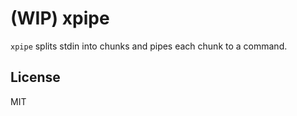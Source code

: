 (WIP) xpipe
===========

`xpipe` splits stdin into chunks and pipes each chunk to a command.

## License

MIT
